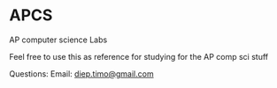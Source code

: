 # APCS
AP computer science Labs

Feel free to use this as reference for studying for the AP comp sci stuff

Questions:
Email: diep.timo@gmail.com


